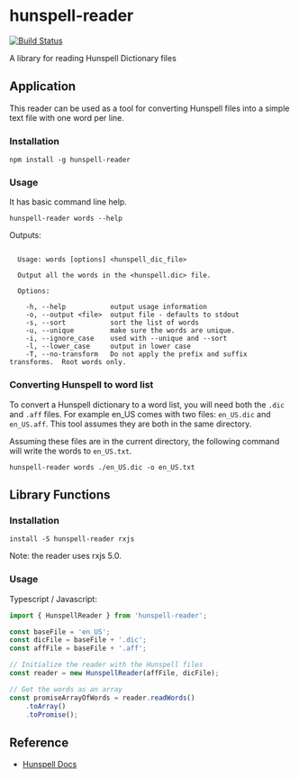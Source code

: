 # hunspell-reader
[![Build Status](https://travis-ci.org/Jason3S/cSpell-Tools.svg?branch=master)](https://travis-ci.org/Jason3S/cSpell-Tools)

A library for reading Hunspell Dictionary files

## Application
This reader can be used as a tool for converting Hunspell files into a simple text file
with one word per line.

### Installation

```
npm install -g hunspell-reader
```

### Usage

It has basic command line help.

```
hunspell-reader words --help
```

Outputs:
```

  Usage: words [options] <hunspell_dic_file>

  Output all the words in the <hunspell.dic> file.

  Options:

    -h, --help           output usage information
    -o, --output <file>  output file - defaults to stdout
    -s, --sort           sort the list of words
    -u, --unique         make sure the words are unique.
    -i, --ignore_case    used with --unique and --sort
    -l, --lower_case     output in lower case
    -T, --no-transform   Do not apply the prefix and suffix transforms.  Root words only.

```

### Converting Hunspell to word list

To convert a Hunspell dictionary to a word list, you will need both the `.dic` and `.aff` files.
For example en_US comes with two files: `en_US.dic` and `en_US.aff`.
This tool assumes they are both in the same directory.

Assuming these files are in the current directory, the following command will write the words
to `en_US.txt`.

```
hunspell-reader words ./en_US.dic -o en_US.txt
```

## Library Functions

### Installation

```
install -S hunspell-reader rxjs
```

Note: the reader uses rxjs 5.0.

### Usage

Typescript / Javascript:

```typescript
import { HunspellReader } from 'hunspell-reader';

const baseFile = 'en_US';
const dicFile = baseFile + '.dic';
const affFile = baseFile + '.aff';

// Initialize the reader with the Hunspell files
const reader = new HunspellReader(affFile, dicFile);

// Get the words as an array
const promiseArrayOfWords = reader.readWords()
    .toArray()
    .toPromise();

```

## Reference

* [Hunspell Docs](https://github.com/hunspell/hunspell/blob/master/docs/hunspell.5.md)
